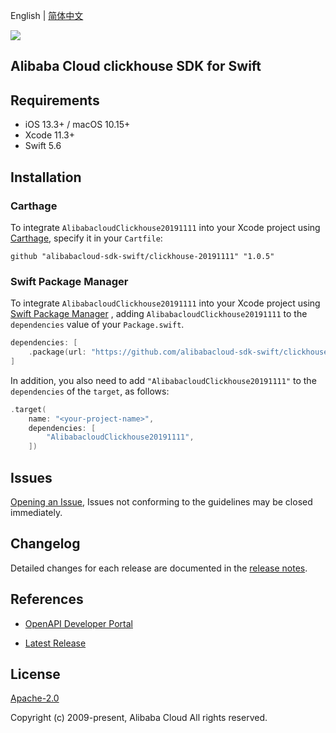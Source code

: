 English | [简体中文](README-CN.md)

![](https://aliyunsdk-pages.alicdn.com/icons/AlibabaCloud.svg)

## Alibaba Cloud clickhouse SDK for Swift

## Requirements

- iOS 13.3+ / macOS 10.15+
- Xcode 11.3+
- Swift 5.6

## Installation

### Carthage

To integrate `AlibabacloudClickhouse20191111` into your Xcode project using [Carthage](https://github.com/Carthage/Carthage), specify it in your `Cartfile`:

```ogdl
github "alibabacloud-sdk-swift/clickhouse-20191111" "1.0.5"
```

### Swift Package Manager

To integrate `AlibabacloudClickhouse20191111` into your Xcode project using [Swift Package Manager](https://swift.org/package-manager/) , adding `AlibabacloudClickhouse20191111` to the `dependencies` value of your `Package.swift`.

```swift
dependencies: [
    .package(url: "https://github.com/alibabacloud-sdk-swift/clickhouse-20191111.git", from: "1.0.5")
]
```

In addition, you also need to add `"AlibabacloudClickhouse20191111"` to the `dependencies` of the `target`, as follows:

```swift
.target(
    name: "<your-project-name>",
    dependencies: [
        "AlibabacloudClickhouse20191111",
    ])
```

## Issues

[Opening an Issue](https://github.com/alibabacloud-sdk-swift/clickhouse-20191111/issues/new), Issues not conforming to the guidelines may be closed immediately.

## Changelog

Detailed changes for each release are documented in the [release notes](./ChangeLog.txt).

## References

* [OpenAPI Developer Portal](https://next.api.alibabacloud.com/home)
- [Latest Release](https://github.com/alibabacloud-sdk-swift/clickhouse-20191111)

## License

[Apache-2.0](http://www.apache.org/licenses/LICENSE-2.0)

Copyright (c) 2009-present, Alibaba Cloud All rights reserved.
